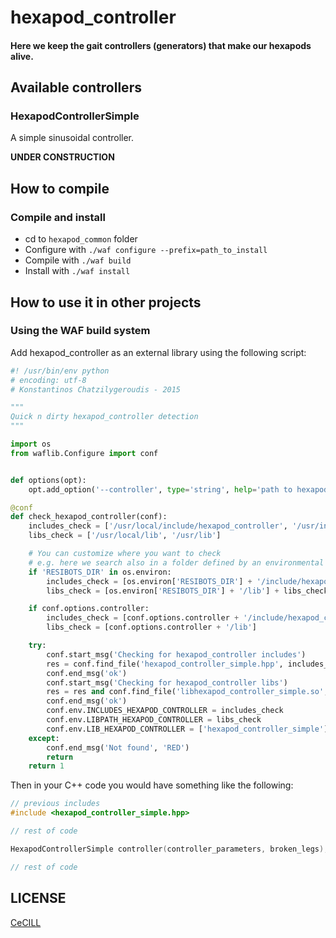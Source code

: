# hexapod_controller

#### Here we keep the gait controllers (generators) that make our hexapods alive.

## Available controllers

### HexapodControllerSimple

A simple sinusoidal controller.

**UNDER CONSTRUCTION**

## How to compile

### Compile and install

- cd to `hexapod_common` folder
- Configure with `./waf configure --prefix=path_to_install`
- Compile with `./waf build`
- Install with `./waf install`

## How to use it in other projects

### Using the WAF build system

Add hexapod_controller as an external library using the following script:

```python
#! /usr/bin/env python
# encoding: utf-8
# Konstantinos Chatzilygeroudis - 2015

"""
Quick n dirty hexapod_controller detection
"""

import os
from waflib.Configure import conf


def options(opt):
	opt.add_option('--controller', type='string', help='path to hexapod_controller', dest='controller')

@conf
def check_hexapod_controller(conf):
	includes_check = ['/usr/local/include/hexapod_controller', '/usr/include/hexapod_controller']
	libs_check = ['/usr/local/lib', '/usr/lib']

	# You can customize where you want to check
	# e.g. here we search also in a folder defined by an environmental variable
	if 'RESIBOTS_DIR' in os.environ:
		includes_check = [os.environ['RESIBOTS_DIR'] + '/include/hexapod_controller'] + includes_check
		libs_check = [os.environ['RESIBOTS_DIR'] + '/lib'] + libs_check

	if conf.options.controller:
		includes_check = [conf.options.controller + '/include/hexapod_controller']
		libs_check = [conf.options.controller + '/lib']

	try:
		conf.start_msg('Checking for hexapod_controller includes')
		res = conf.find_file('hexapod_controller_simple.hpp', includes_check)
		conf.end_msg('ok')
		conf.start_msg('Checking for hexapod_controller libs')
		res = res and conf.find_file('libhexapod_controller_simple.so', libs_check)
		conf.end_msg('ok')
		conf.env.INCLUDES_HEXAPOD_CONTROLLER = includes_check
		conf.env.LIBPATH_HEXAPOD_CONTROLLER = libs_check
		conf.env.LIB_HEXAPOD_CONTROLLER = ['hexapod_controller_simple']
	except:
		conf.end_msg('Not found', 'RED')
		return
	return 1
```

Then in your C++ code you would have something like the following:

```cpp
// previous includes
#include <hexapod_controller_simple.hpp>

// rest of code

HexapodControllerSimple controller(controller_parameters, broken_legs);

// rest of code
```


## LICENSE

[CeCILL]

[CeCILL]: http://www.cecill.info/index.en.html